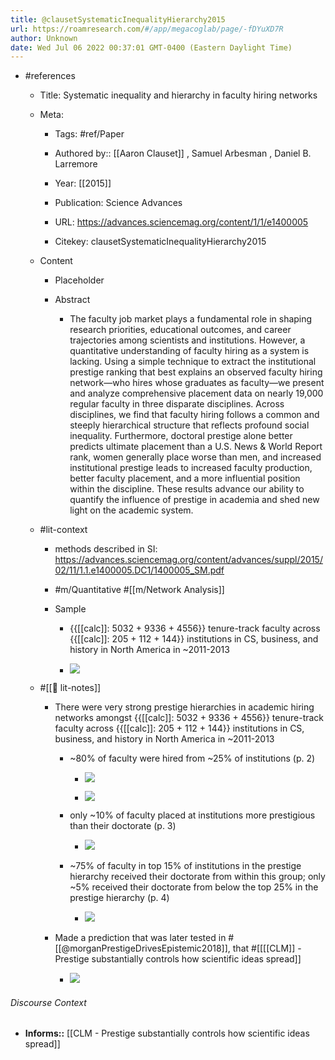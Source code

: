 ```yaml
---
title: @clausetSystematicInequalityHierarchy2015
url: https://roamresearch.com/#/app/megacoglab/page/-fDYuXD7R
author: Unknown
date: Wed Jul 06 2022 00:37:01 GMT-0400 (Eastern Daylight Time)
---
```


- #references

    - Title: Systematic inequality and hierarchy in faculty hiring networks

    - Meta:

        - Tags: #ref/Paper

        - Authored by::  [[Aaron Clauset]] ,  Samuel Arbesman ,  Daniel B. Larremore

        - Year: [[2015]]

        - Publication: Science Advances

        - URL: https://advances.sciencemag.org/content/1/1/e1400005

        - Citekey: clausetSystematicInequalityHierarchy2015

    - Content

        - Placeholder

        - Abstract

            - The faculty job market plays a fundamental role in shaping research priorities, educational outcomes, and career trajectories among scientists and institutions. However, a quantitative understanding of faculty hiring as a system is lacking. Using a simple technique to extract the institutional prestige ranking that best explains an observed faculty hiring network—who hires whose graduates as faculty—we present and analyze comprehensive placement data on nearly 19,000 regular faculty in three disparate disciplines. Across disciplines, we find that faculty hiring follows a common and steeply hierarchical structure that reflects profound social inequality. Furthermore, doctoral prestige alone better predicts ultimate placement than a U.S. News \& World Report rank, women generally place worse than men, and increased institutional prestige leads to increased faculty production, better faculty placement, and a more influential position within the discipline. These results advance our ability to quantify the influence of prestige in academia and shed new light on the academic system.

    - #lit-context

        - methods described in SI: https://advances.sciencemag.org/content/advances/suppl/2015/02/11/1.1.e1400005.DC1/1400005_SM.pdf

        - #m/Quantitative #[[m/Network Analysis]]

        - Sample

            - {{[[calc]]: 5032 + 9336 + 4556}} tenure-track faculty across {{[[calc]]: 205 + 112 + 144}} institutions in CS, business, and history in North America in ~2011-2013

            - ![](https://firebasestorage.googleapis.com/v0/b/firescript-577a2.appspot.com/o/imgs%2Fapp%2Fmegacoglab%2FkFnjyhEqsV.png?alt=media&token=40ab4499-fd42-49a1-80d3-679d24a5f82a)

    - #[[📝 lit-notes]]

        - There were very strong prestige hierarchies in academic hiring networks amongst {{[[calc]]: 5032 + 9336 + 4556}} tenure-track faculty across {{[[calc]]: 205 + 112 + 144}} institutions in CS, business, and history in North America in ~2011-2013

            - ~80% of faculty were hired from ~25% of institutions (p. 2)

                - ![](https://firebasestorage.googleapis.com/v0/b/firescript-577a2.appspot.com/o/imgs%2Fapp%2Fmegacoglab%2Fzg4TOu_MWN.png?alt=media&token=8ecf99a3-e0ba-48f2-af38-0fd3099f4b9d)

                - ![](https://firebasestorage.googleapis.com/v0/b/firescript-577a2.appspot.com/o/imgs%2Fapp%2Fmegacoglab%2FlhlFig7uo2.png?alt=media&token=e940d4f6-99c3-4c30-8b37-d96e2593a0c4)

            - only ~10% of faculty placed at institutions more prestigious than their doctorate (p. 3)

                - ![](https://firebasestorage.googleapis.com/v0/b/firescript-577a2.appspot.com/o/imgs%2Fapp%2Fmegacoglab%2F-1bp2osKFZ.png?alt=media&token=28475962-119d-4436-aea4-d2719601033a)

            - ~75% of faculty in top 15% of institutions in the prestige hierarchy received their doctorate from within this group; only ~5% received their doctorate from below the top 25% in the prestige hierarchy (p. 4)

                - ![](https://firebasestorage.googleapis.com/v0/b/firescript-577a2.appspot.com/o/imgs%2Fapp%2Fmegacoglab%2FNxE0kQqvNg.png?alt=media&token=f983e1ed-58ab-4dc9-a665-e4c9258895f3)

        - Made a prediction that was later tested in #[[@morganPrestigeDrivesEpistemic2018]], that #[[[[CLM]] - Prestige substantially controls how scientific ideas spread]]

            - ![](https://firebasestorage.googleapis.com/v0/b/firescript-577a2.appspot.com/o/imgs%2Fapp%2Fmegacoglab%2FzMbfwhIbjc.png?alt=media&token=6b3b7430-87b8-45fe-8a2b-d7af74fac11f)

###### Discourse Context

- **Informs::** [[CLM - Prestige substantially controls how scientific ideas spread]]
